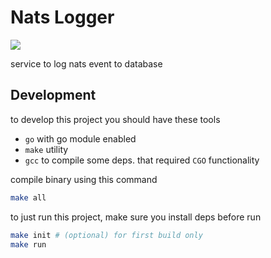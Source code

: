 # Nats Logger

![](https://github.com/sirus-rnd/nats-logger/workflows/prod/badge.svg)

service to log nats event to database

## Development

to develop this project you should have these tools

- `go` with go module enabled
- `make` utility
- `gcc` to compile some deps. that required `CGO` functionality

compile binary using this command

```bash
make all
```

to just run this project, make sure you install deps before run

```bash
make init # (optional) for first build only
make run
```

